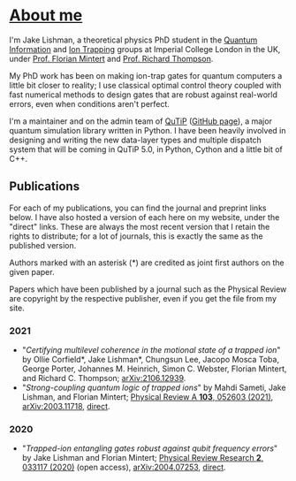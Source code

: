 # [About me](${about})

I'm Jake Lishman, a theoretical physics PhD student in the [Quantum Information][qi] and [Ion Trapping][ions] groups at Imperial College London in the UK, under [Prof.  Florian Mintert][flo] and [Prof. Richard Thompson][richard].

My PhD work has been on making ion-trap gates for quantum computers a little bit
closer to reality; I use classical optimal control theory coupled with fast
numerical methods to design gates that are robust against real-world errors,
even when conditions aren't perfect.

I'm a maintainer and on the admin team of [QuTiP][qutip] ([GitHub
page][qutip-gh]), a major quantum simulation library written in Python.  I have
been heavily involved in designing and writing the new data-layer types and
multiple dispatch system that will be coming in QuTiP 5.0, in Python, Cython and
a little bit of C++.

[qi]: https://www.imperial.ac.uk/quantum-engineering-science-technology/research/quantum-information/
[ions]: http://www.imperial.ac.uk/ion-trapping
[flo]: https://www.imperial.ac.uk/people/f.mintert
[richard]: https://www.imperial.ac.uk/people/r.thompson
[qutip]: https://qutip.org/
[qutip-gh]: https://github.com/qutip/qutip


## Publications

For each of my publications, you can find the journal and preprint links below.
I have also hosted a version of each here on my website, under the "direct" links.
These are always the most recent version that I retain the rights to distribute; for a lot of journals, this is exactly the same as the published version.

Authors marked with an asterisk (&#42;) are credited as joint first authors on the given paper.

Papers which have been published by a journal such as the Physical Review are copyright by the respective publisher, even if you get the file from my site.


### 2021

  - "_Certifying multilevel coherence in the motional state of a trapped ion_" by Ollie Corfield&#42;, Jake Lishman&#42;, Chungsun Lee, Jacopo Mosca Toba, George Porter, Johannes M. Heinrich, Simon C. Webster, Florian Mintert, and Richard C. Thompson; [arXiv:2106.12939][Corfield2021pre].
  - "_Strong-coupling quantum logic of trapped ions_" by Mahdi Sameti, Jake Lishman, and Florian Mintert; [Physical Review A **103**, 052603 (2021)][Sameti2021], [arXiv:2003.11718][Sameti2021pre], [direct][Sameti2021direct].

[Corfield2021pre]: https://arxiv.org/abs/2106.12939
[Corfield2021direct]: ${about}/direct_corfield2021.pdf

[Sameti2021]: https://doi.org/10.1103/PhysRevA.103.052603
[Sameti2021pre]: https://arxiv.org/abs/2003.11718
[Sameti2021direct]: ${about}/direct_sameti2021.pdf


### 2020

  - "_Trapped-ion entangling gates robust against qubit frequency errors_" by Jake Lishman and Florian Mintert; [Physical Review Research **2**, 033117 (2020)][Lishman2020] (open access), [arXiv:2004.07253][Lishman2020pre], [direct][Lishman2020direct].

[Lishman2020]: https://doi.org/10.1103/PhysRevResearch.2.033117
[Lishman2020pre]: https://arxiv.org/abs/2004.07253
[Lishman2020direct]: ${about}/direct_lishman2020.pdf
